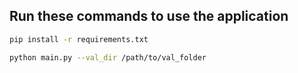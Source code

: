 ## Run these commands to use the application

```sh
pip install -r requirements.txt
```

```sh
python main.py --val_dir /path/to/val_folder
```